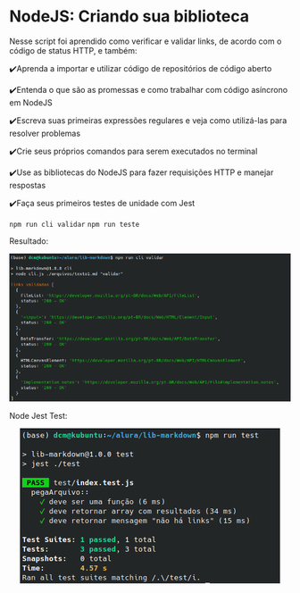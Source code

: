 # NodeJS: Criando sua biblioteca

Nesse script foi aprendido como verificar e validar links, de acordo com o código de status HTTP, e também:

✔️Aprenda a importar e utilizar código de repositórios de código aberto

✔️Entenda o que são as promessas e como trabalhar com código asíncrono em NodeJS

✔️Escreva suas primeiras expressões regulares e veja como utilizá-las para resolver problemas

✔️Crie seus próprios comandos para serem executados no terminal

✔️Use as bibliotecas do NodeJS para fazer requisições HTTP e manejar respostas

✔️Faça seus primeiros testes de unidade com Jest

`npm run cli validar`
`npm run teste`

Resultado:
<p align="center">
  <img alt="Node" src="npmrunclivalidar.png">

Node Jest Test:
<p align="center">
  <img alt="NodeJest" src="jestest.png">